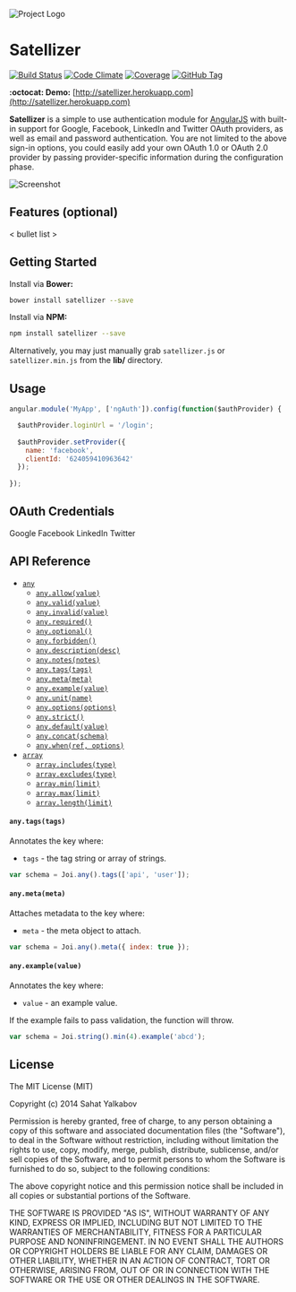 ![Project Logo](https://lh6.googleusercontent.com/-YmfKZZLZKL0/U-KVPFSbiOI/AAAAAAAAEZA/maoYT8iJCnA/w1089-h513-no/sshot-1.png)

# Satellizer 
[![Build Status](https://travis-ci.org/sahat/satellizer.svg?branch=master)](https://travis-ci.org/sahat/satellizer) 
[![Code Climate](http://img.shields.io/codeclimate/github/sahat/satellizer.svg)](https://codeclimate.com/github/sahat/satellizer) 
[![Coverage](http://img.shields.io/codeclimate/coverage/github/satellizer/satellizer.svg)](https://codeclimate.com/github/sahat/satellizer)
[![GitHub Tag](http://img.shields.io/github/tag/sahat/satellizer.svg)](https://github.com/sahat/satellizer/tags)

**:octocat: Demo:** [http://satellizer.herokuapp.com](http://satellizer.herokuapp.com)

**Satellizer** is a simple to use authentication module for [AngularJS](http://angularjs.org) with built-in support for Google, Facebook, LinkedIn and Twitter OAuth providers, as well as email and password authentication. You are not limited to the above sign-in options, you could easily add your own OAuth 1.0 or OAuth 2.0 provider by passing provider-specific information during the configuration phase.

![Screenshot](https://lh4.googleusercontent.com/-0UUIecT-3N4/U-LQJkd75iI/AAAAAAAAEZY/YN3Oe-eUPGc/w1676-h1158-no/satellizer.png)

## Features (optional)

< bullet list >

## Getting Started

Install via  **Bower:**

```bash
bower install satellizer --save
```

Install via **NPM:**

```bash
npm install satellizer --save
```

Alternatively, you may just manually grab `satellizer.js` or `satellizer.min.js` from the **lib/** directory.

## Usage

```js
angular.module('MyApp', ['ngAuth']).config(function($authProvider) {

  $authProvider.loginUrl = '/login';
  
  $authProvider.setProvider({
    name: 'facebook',
    clientId: '624059410963642'
  });
  
});
```


## OAuth Credentials

Google
Facebook
LinkedIn
Twitter

## API Reference

- [`any`](#any)
  - [`any.allow(value)`](#anyallowvalue)
  - [`any.valid(value)`](#anyvalidvalue)
  - [`any.invalid(value)`](#anyinvalidvalue)
  - [`any.required()`](#anyrequired)
  - [`any.optional()`](#anyoptional)
  - [`any.forbidden()`](#anyforbidden)
  - [`any.description(desc)`](#anydescriptiondesc)
  - [`any.notes(notes)`](#anynotesnotes)
  - [`any.tags(tags)`](#anytagstags)
  - [`any.meta(meta)`](#anymetameta)
  - [`any.example(value)`](#anyexamplevalue)
  - [`any.unit(name)`](#anyunitname)
  - [`any.options(options)`](#anyoptionsoptions)
  - [`any.strict()`](#anystrict)
  - [`any.default(value)`](#anydefaultvalue)
  - [`any.concat(schema)`](#anyconcatschema)
  - [`any.when(ref, options)`](#anywhenref-options)
- [`array`](#array)
  - [`array.includes(type)`](#arrayincludestype)
  - [`array.excludes(type)`](#arrayexcludestype)
  - [`array.min(limit)`](#arrayminlimit)
  - [`array.max(limit)`](#arraymaxlimit)
  - [`array.length(limit)`](#arraylengthlimit)

#### `any.tags(tags)`

Annotates the key where:
- `tags` - the tag string or array of strings.

```javascript
var schema = Joi.any().tags(['api', 'user']);
```

#### `any.meta(meta)`

Attaches metadata to the key where:
- `meta` - the meta object to attach.

```javascript
var schema = Joi.any().meta({ index: true });
```

#### `any.example(value)`

Annotates the key where:
- `value` - an example value.

If the example fails to pass validation, the function will throw.

```javascript
var schema = Joi.string().min(4).example('abcd');
```

## License

The MIT License (MIT)

Copyright (c) 2014 Sahat Yalkabov

Permission is hereby granted, free of charge, to any person obtaining a copy of this software and associated documentation files (the "Software"), to deal in the Software without restriction, including without limitation the rights to use, copy, modify, merge, publish, distribute, sublicense, and/or sell copies of the Software, and to permit persons to whom the Software is furnished to do so, subject to the following conditions:

The above copyright notice and this permission notice shall be included in all copies or substantial portions of the Software.

THE SOFTWARE IS PROVIDED "AS IS", WITHOUT WARRANTY OF ANY KIND, EXPRESS OR IMPLIED, INCLUDING BUT NOT LIMITED TO THE WARRANTIES OF MERCHANTABILITY, FITNESS FOR A PARTICULAR PURPOSE AND NONINFRINGEMENT. IN NO EVENT SHALL THE AUTHORS OR COPYRIGHT HOLDERS BE LIABLE FOR ANY CLAIM, DAMAGES OR OTHER LIABILITY, WHETHER IN AN ACTION OF CONTRACT, TORT OR OTHERWISE, ARISING FROM, OUT OF OR IN CONNECTION WITH THE SOFTWARE OR THE USE OR OTHER DEALINGS IN THE SOFTWARE.